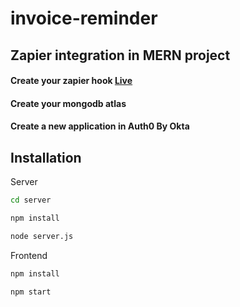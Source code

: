 # invoice-reminder
## Zapier integration in MERN project
#### Create your zapier hook  [Live](https://zapier.com/apps/webhook/integrations)
#### Create your mongodb atlas 
#### Create a new application in Auth0 By Okta 

## Installation

Server

```bash
cd server
```
```bash
npm install
```
```bash
node server.js
```
Frontend
```bash
npm install
```
```bash
npm start
```
